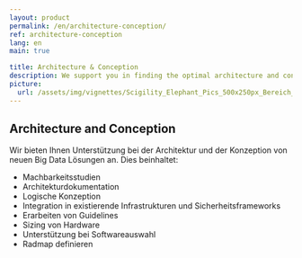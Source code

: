 ```yaml
---
layout: product
permalink: /en/architecture-conception/
ref: architecture-conception
lang: en
main: true

title: Architecture & Conception
description: We support you in finding the optimal architecture and concept for your Big Data challenges
picture:
  url: /assets/img/vignettes/Scigility_Elephant_Pics_500x250px_Bereich_4.jpg
---
```


## Architecture and Conception

Wir bieten Ihnen Unterstützung bei der Architektur und der Konzeption von neuen Big Data Lösungen an. Dies beinhaltet:

* Machbarkeitsstudien
* Architekturdokumentation
* Logische Konzeption
* Integration in existierende Infrastrukturen und Sicherheitsframeworks
* Erarbeiten von Guidelines
* Sizing von Hardware
* Unterstützung bei Softwareauswahl
* Radmap definieren
